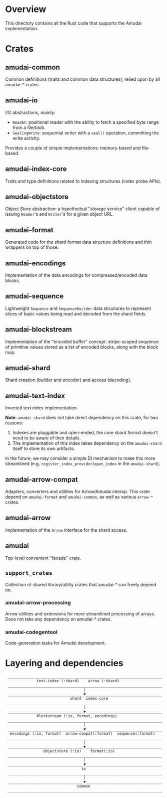 # Overview

This directory contains all the Rust code that supports the Amudai implementation.

# Crates

## amudai-common

Common definitions (traits and common data structures), relied upon by all amudai-* crates.

## amudai-io

I/O abstractions, mainly:
- `ReadAt`: positional reader with the ability to fetch a specified byte range from a file/blob.
- `SealingWrite`: sequential writer with a `seal()` operation, committing the write activity.

Provides a couple of simple implementations: memory-based and file-based.

## amudai-index-core

Traits and type definitions related to indexing structures (index probe APIs).

## amudai-objectstore

*Object Store* abstraction: a hypothetical "storage service" client capable of issuing `Reader`'s and `Writer`'s for a given object URL.

## amudai-format

Generated code for the shard format data structure definitions and thin wrappers on top of those.

## amudai-encodings

Implementation of the data encodings for compressed/encoded data blocks.

## amudai-sequence

Lightweight `Sequence` and `SequenceBuilder` data structures to represent slices of basic values being read and decoded from the shard fields.

## amudai-blockstream

Implementation of the "encoded buffer" concept: stripe-scoped sequence of primitive values stored as a list of encoded blocks, along with the block map.

## amudai-shard

Shard creation (builder and encoder) and access (decoding).

## amudai-text-index

Inverted text index implementation.

**Note**: `amudai-shard` does not take direct dependency on this crate, for two reasons:
1. Indexes are pluggable and open-ended, the core shard format doesn't need to be aware of their details.
2. The implementation of this index takes dependency on the `amudai-shard` itself to store its own artifacts.

In the future, we may consider a simple DI mechanism to make this more streamlined (e.g. `register_index_provider`/`open_index` in the `amudai-shard`).

## amudai-arrow-compat

Adapters, converters and utilities for Arrow/Amudai interop. This crate depend on `amudai-format` and `amudai-common`, as well as various `arrow-*` crates.

## amudai-arrow

Implementation of the `Arrow` interface for the shard access.

## amudai

Top-level convenient "facade" crate.

## `support_crates`

Collection of shared library/utility crates that amudai-* can freely depend on.

### amudai-arrow-processing

Arrow utilities and extensions for more streamlined processing of arrays.
Does not take any dependency on amudai-* crates.

### amudai-codegentool

Code-generation tasks for Amudai development.

# Layering and dependencies

```
 _____________________________________________________________________
              text-index (:shard)    arrow (:shard)
 _____________________________________________________________________
                                   │
 __________________________________▼__________________________________
                             shard  index-core
 _____________________________________________________________________
                                   │
 __________________________________▼__________________________________
              blockstream (:io, format, encodings)
 _____________________________________________________________________
                                   │
 __________________________________▼__________________________________
  encodings (:io, format)  arrow-compat(:format)  sequence(:format)
 _____________________________________________________________________
                                   │
 __________________________________▼__________________________________
                 objectstore (:io)    format(:io)
 _____________________________________________________________________
                                   │
 __________________________________▼__________________________________
                                  io
 _____________________________________________________________________
                                   │
 __________________________________▼__________________________________
                                common
 _____________________________________________________________________
```
